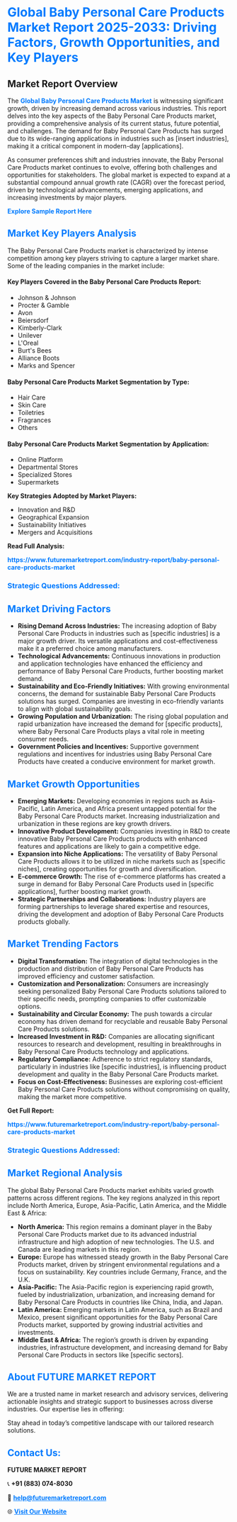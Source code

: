 <h1 style="color: #007BFF;">Global Baby Personal Care Products Market Report 2025-2033: Driving Factors, Growth Opportunities, and Key Players</h1>

<section id="overview">
<h2>Market Report Overview</h2>
<p>The <a href="https://www.futuremarketreport.com/industry-report/baby-personal-care-products-market" style="color: #007BFF; text-decoration: none;"><strong>Global Baby Personal Care Products Market</strong></a> is witnessing significant growth, driven by increasing demand across various industries. This report delves into the key aspects of the Baby Personal Care Products market, providing a comprehensive analysis of its current status, future potential, and challenges. The demand for Baby Personal Care Products has surged due to its wide-ranging applications in industries such as [insert industries], making it a critical component in modern-day [applications].</p>
<p>As consumer preferences shift and industries innovate, the Baby Personal Care Products market continues to evolve, offering both challenges and opportunities for stakeholders. The global market is expected to expand at a substantial compound annual growth rate (CAGR) over the forecast period, driven by technological advancements, emerging applications, and increasing investments by major players.</p>
</section>

<section id="overview">
<p><a href="https://www.futuremarketreport.com/request-sample/reportId=102663" style="color: #007BFF; text-decoration: none;"><strong>Explore Sample Report Here</strong></a></p>
</section>

<section id="key-players">
<h2 style="color: #007BFF;">Market Key Players Analysis</h2>
<p>The Baby Personal Care Products market is characterized by intense competition among key players striving to capture a larger market share. Some of the leading companies in the market include:</p>
<h4>Key Players Covered in the Baby Personal Care Products Report:</h4>
<ul><li>Johnson &amp; Johnson</li><li>Procter &amp; Gamble</li><li>Avon</li><li>Beiersdorf</li><li>Kimberly-Clark</li><li>Unilever</li><li>L&#039;Oreal</li><li>Burt&#039;s Bees</li><li>Alliance Boots</li><li>Marks and Spencer</li></ul>
<h4>Baby Personal Care Products Market Segmentation by Type:</h4>
<ul><li>Hair Care</li><li>Skin Care</li><li>Toiletries</li><li>Fragrances</li><li>Others</li></ul>

<h4>Baby Personal Care Products Market Segmentation by Application:</h4>
<ul><li>Online Platform</li><li>Departmental Stores</li><li>Specialized Stores</li><li>Supermarkets</li></ul>
<p><strong>Key Strategies Adopted by Market Players:</strong></p>
<ul>
<li>Innovation and R&D</li>
<li>Geographical Expansion</li>
<li>Sustainability Initiatives</li>
<li>Mergers and Acquisitions</li>
</ul>
</section>

<section>
<p><strong>Read Full Analysis: </strong></p><a href="https://www.futuremarketreport.com/industry-report/baby-personal-care-products-market" style="color: #007BFF; text-decoration: none;"><strong>https://www.futuremarketreport.com/industry-report/baby-personal-care-products-market</strong></a>
<h3 style="color: #007BFF;">Strategic Questions Addressed:</h3>
</section>

<section id="driving-factors">
<h2 style="color: #007BFF;">Market Driving Factors</h2>
<ul>
<li><strong>Rising Demand Across Industries:</strong> The increasing adoption of Baby Personal Care Products in industries such as [specific industries] is a major growth driver. Its versatile applications and cost-effectiveness make it a preferred choice among manufacturers.</li>
<li><strong>Technological Advancements:</strong> Continuous innovations in production and application technologies have enhanced the efficiency and performance of Baby Personal Care Products, further boosting market demand.</li>
<li><strong>Sustainability and Eco-Friendly Initiatives:</strong> With growing environmental concerns, the demand for sustainable Baby Personal Care Products solutions has surged. Companies are investing in eco-friendly variants to align with global sustainability goals.</li>
<li><strong>Growing Population and Urbanization:</strong> The rising global population and rapid urbanization have increased the demand for [specific products], where Baby Personal Care Products plays a vital role in meeting consumer needs.</li>
<li><strong>Government Policies and Incentives:</strong> Supportive government regulations and incentives for industries using Baby Personal Care Products have created a conducive environment for market growth.</li>
</ul>
</section>

<section id="growth-opportunities">
<h2 style="color: #007BFF;">Market Growth Opportunities</h2>
<ul>
<li><strong>Emerging Markets:</strong> Developing economies in regions such as Asia-Pacific, Latin America, and Africa present untapped potential for the Baby Personal Care Products market. Increasing industrialization and urbanization in these regions are key growth drivers.</li>
<li><strong>Innovative Product Development:</strong> Companies investing in R&D to create innovative Baby Personal Care Products products with enhanced features and applications are likely to gain a competitive edge.</li>
<li><strong>Expansion into Niche Applications:</strong> The versatility of Baby Personal Care Products allows it to be utilized in niche markets such as [specific niches], creating opportunities for growth and diversification.</li>
<li><strong>E-commerce Growth:</strong> The rise of e-commerce platforms has created a surge in demand for Baby Personal Care Products used in [specific applications], further boosting market growth.</li>
<li><strong>Strategic Partnerships and Collaborations:</strong> Industry players are forming partnerships to leverage shared expertise and resources, driving the development and adoption of Baby Personal Care Products products globally.</li>
</ul>
</section>

<section id="trending-factors">
<h2 style="color: #007BFF;">Market Trending Factors</h2>
<ul>
<li><strong>Digital Transformation:</strong> The integration of digital technologies in the production and distribution of Baby Personal Care Products has improved efficiency and customer satisfaction.</li>
<li><strong>Customization and Personalization:</strong> Consumers are increasingly seeking personalized Baby Personal Care Products solutions tailored to their specific needs, prompting companies to offer customizable options.</li>
<li><strong>Sustainability and Circular Economy:</strong> The push towards a circular economy has driven demand for recyclable and reusable Baby Personal Care Products solutions.</li>
<li><strong>Increased Investment in R&D:</strong> Companies are allocating significant resources to research and development, resulting in breakthroughs in Baby Personal Care Products technology and applications.</li>
<li><strong>Regulatory Compliance:</strong> Adherence to strict regulatory standards, particularly in industries like [specific industries], is influencing product development and quality in the Baby Personal Care Products market.</li>
<li><strong>Focus on Cost-Effectiveness:</strong> Businesses are exploring cost-efficient Baby Personal Care Products solutions without compromising on quality, making the market more competitive.</li>
</ul>
</section>

<section>
<p><strong>Get Full Report: </strong></p><a href="https://www.futuremarketreport.com/industry-report/baby-personal-care-products-market" style="color: #007BFF; text-decoration: none;"><strong>https://www.futuremarketreport.com/industry-report/baby-personal-care-products-market</strong></a>
<h3 style="color: #007BFF;">Strategic Questions Addressed:</h3>
</section>


<section id="regional-analysis">
<h2 style="color: #007BFF;">Market Regional Analysis</h2>
<p>The global Baby Personal Care Products market exhibits varied growth patterns across different regions. The key regions analyzed in this report include North America, Europe, Asia-Pacific, Latin America, and the Middle East & Africa:</p>
<ul>
<li><strong>North America:</strong> This region remains a dominant player in the Baby Personal Care Products market due to its advanced industrial infrastructure and high adoption of new technologies. The U.S. and Canada are leading markets in this region.</li>
<li><strong>Europe:</strong> Europe has witnessed steady growth in the Baby Personal Care Products market, driven by stringent environmental regulations and a focus on sustainability. Key countries include Germany, France, and the U.K.</li>
<li><strong>Asia-Pacific:</strong> The Asia-Pacific region is experiencing rapid growth, fueled by industrialization, urbanization, and increasing demand for Baby Personal Care Products in countries like China, India, and Japan.</li>
<li><strong>Latin America:</strong> Emerging markets in Latin America, such as Brazil and Mexico, present significant opportunities for the Baby Personal Care Products market, supported by growing industrial activities and investments.</li>
<li><strong>Middle East & Africa:</strong> The region’s growth is driven by expanding industries, infrastructure development, and increasing demand for Baby Personal Care Products in sectors like [specific sectors].</li>
</ul>
</section>

<footer>
<h2 style="color: #007BFF;">About FUTURE MARKET REPORT</h2>
<p>We are a trusted name in market research and advisory services, delivering actionable insights and strategic support to businesses across diverse industries. Our expertise lies in offering:</p>

<p>Stay ahead in today’s competitive landscape with our tailored research solutions.</p>

<h2 style="color: #007BFF;">Contact Us:</h2>
<p><strong>FUTURE MARKET REPORT</strong></p>
<p>📞 <strong>+91 (883) 074-8030</strong></p>
<p>📧 <strong><a href="mailto:help@futuremarketreport.com" style="color: #007BFF;">help@futuremarketreport.com</a></strong></p>
<p>🌐 <strong><a href="https://www.futuremarketreport.com/" style="color: #007BFF;">Visit Our Website</a></strong></p>
</footer>